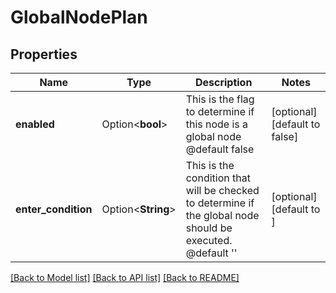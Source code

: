 # GlobalNodePlan

## Properties

Name | Type | Description | Notes
------------ | ------------- | ------------- | -------------
**enabled** | Option<**bool**> | This is the flag to determine if this node is a global node  @default false | [optional][default to false]
**enter_condition** | Option<**String**> | This is the condition that will be checked to determine if the global node should be executed.  @default '' | [optional][default to ]

[[Back to Model list]](../README.md#documentation-for-models) [[Back to API list]](../README.md#documentation-for-api-endpoints) [[Back to README]](../README.md)


